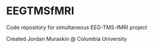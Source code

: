 # EEGTMSfMRI
Code repository for simultaneous EEG-TMS-fMRI project

Created Jordan Muraskin @ Columbia University
